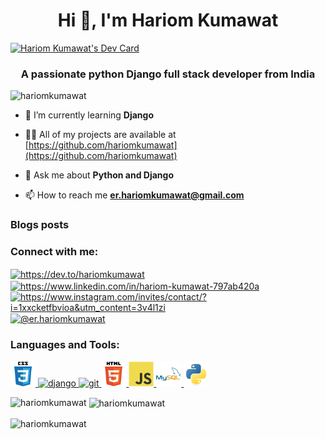 <h1 align="center">Hi 👋, I'm Hariom Kumawat</h1>
<a href="https://app.daily.dev/Hariomkumawat"><img src="https://api.daily.dev/devcards/e03eaff86cb84bfdaf56359936f654de.png?r=zam" width="400" alt="Hariom Kumawat's Dev Card"/></a>



<!-- - 👀 I’m interested in ...web development in Python / AI 
- 🌱 I’m currently learning ...AI and ML Python
- 💞️ I’m looking to collaborate on ...
- 📫 How to reach me ... mail- er.hariomkumawat@gmail.com


 -->

<!---
hariomkumawat/hariomkumawat is a ✨ special ✨ repository because its `README.md` (this file) appears on your GitHub profile.
You can click the Preview link to take a look at your changes.
--->

<h3 align="center">A passionate python Django full stack developer from India</h3>

<p align="left"> <img src="https://komarev.com/ghpvc/?username=hariomkumawat&label=Profile%20views&color=0e75b6&style=flat" alt="hariomkumawat" /> </p>

<!-- <p align="left"> <a href="https://github.com/ryo-ma/github-profile-trophy"><img src="https://github-profile-trophy.vercel.app/?username=hariomkumawat" alt="hariomkumawat" /></a> </p> -->

- 🌱 I’m currently learning **Django**

- 👨‍💻 All of my projects are available at [https://github.com/hariomkumawat](https://github.com/hariomkumawat)

- 💬 Ask me about **Python and Django**

- 📫 How to reach me **er.hariomkumawat@gmail.com**

### Blogs posts
<!-- BLOG-POST-LIST:START -->
<!-- BLOG-POST-LIST:END -->

<h3 align="left">Connect with me:</h3>
<p align="left">
<a href="https://dev.to/hariomkumawat" target="blank"><img align="center" src="https://raw.githubusercontent.com/rahuldkjain/github-profile-readme-generator/master/src/images/icons/Social/devto.svg" alt="https://dev.to/hariomkumawat" height="30" width="40" /></a>
<a href="https://www.linkedin.com/in/hariom-kumawat-797ab420a" target="blank"><img align="center" src="https://raw.githubusercontent.com/rahuldkjain/github-profile-readme-generator/master/src/images/icons/Social/linked-in-alt.svg" alt="https://www.linkedin.com/in/hariom-kumawat-797ab420a" height="30" width="40" /></a> 
<a href="https://www.instagram.com/hariom_.kumawat/" target="blank"><img align="center" src="https://raw.githubusercontent.com/rahuldkjain/github-profile-readme-generator/master/src/images/icons/Social/instagram.svg" alt="https://www.instagram.com/invites/contact/?i=1xxcketfbvioa&utm_content=3v4l1zi" height="30" width="40" /></a>
<a href="https://medium.com/@er.hariomkumawat" target="blank"><img align="center" src="https://raw.githubusercontent.com/rahuldkjain/github-profile-readme-generator/master/src/images/icons/Social/medium.svg" alt="@er.hariomkumawat" height="30" width="40" /></a>
</p>

<h3 align="left">Languages and Tools:</h3>
<p align="left"> <a href="https://www.w3schools.com/css/" target="_blank" rel="noreferrer"> <img src="https://raw.githubusercontent.com/devicons/devicon/master/icons/css3/css3-original-wordmark.svg" alt="css3" width="40" height="40"/> </a> <a href="https://www.djangoproject.com/" target="_blank" rel="noreferrer"> <img src="https://cdn.worldvectorlogo.com/logos/django.svg" alt="django" width="40" height="40"/> </a> <a href="https://git-scm.com/" target="_blank" rel="noreferrer"> <img src="https://www.vectorlogo.zone/logos/git-scm/git-scm-icon.svg" alt="git" width="40" height="40"/> </a> <a href="https://www.w3.org/html/" target="_blank" rel="noreferrer"> <img src="https://raw.githubusercontent.com/devicons/devicon/master/icons/html5/html5-original-wordmark.svg" alt="html5" width="40" height="40"/> </a> <a href="https://developer.mozilla.org/en-US/docs/Web/JavaScript" target="_blank" rel="noreferrer"> <img src="https://raw.githubusercontent.com/devicons/devicon/master/icons/javascript/javascript-original.svg" alt="javascript" width="40" height="40"/> </a> <a href="https://www.mysql.com/" target="_blank" rel="noreferrer"> <img src="https://raw.githubusercontent.com/devicons/devicon/master/icons/mysql/mysql-original-wordmark.svg" alt="mysql" width="40" height="40"/> </a> <a href="https://www.python.org" target="_blank" rel="noreferrer"> <img src="https://raw.githubusercontent.com/devicons/devicon/master/icons/python/python-original.svg" alt="python" width="40" height="40"/> </a> </p>

<p><img align="left" src="https://github-readme-stats.vercel.app/api/top-langs?username=hariomkumawat&show_icons=true&locale=en&layout=compact" alt="hariomkumawat" /></p>

<p>&nbsp;<img align="center" src="https://github-readme-stats.vercel.app/api?username=hariomkumawat&show_icons=true&locale=en" alt="hariomkumawat" /></p>

<p><img align="center" src="https://github-readme-streak-stats.herokuapp.com/?user=hariomkumawat&" alt="hariomkumawat" /></p>
